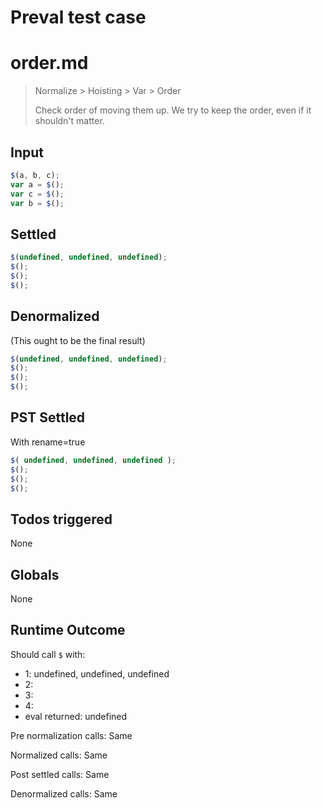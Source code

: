 # Preval test case

# order.md

> Normalize > Hoisting > Var > Order
>
> Check order of moving them up. We try to keep the order, even if it shouldn't matter.

## Input

`````js filename=intro
$(a, b, c);
var a = $();
var c = $();
var b = $();
`````


## Settled


`````js filename=intro
$(undefined, undefined, undefined);
$();
$();
$();
`````


## Denormalized
(This ought to be the final result)

`````js filename=intro
$(undefined, undefined, undefined);
$();
$();
$();
`````


## PST Settled
With rename=true

`````js filename=intro
$( undefined, undefined, undefined );
$();
$();
$();
`````


## Todos triggered


None


## Globals


None


## Runtime Outcome


Should call `$` with:
 - 1: undefined, undefined, undefined
 - 2: 
 - 3: 
 - 4: 
 - eval returned: undefined

Pre normalization calls: Same

Normalized calls: Same

Post settled calls: Same

Denormalized calls: Same
